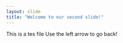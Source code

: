```yaml
---
layout: slide
title: "Welcome to our second slide!"
---
```

This is a tes file
Use the left arrow to go back!
